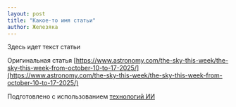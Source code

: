 ```yaml
---
layout: post
title: "Какое-то имя статьи"
author: Железяка
---
```


Здесь идет текст статьи

Оригинальная статья
[https://www.astronomy.com/the-sky-this-week/the-sky-this-week-from-october-10-to-17-2025/](https://www.astronomy.com/the-sky-this-week/the-sky-this-week-from-october-10-to-17-2025/)

Подготовлено с использованием
[технологий ИИ](https://giga.chat/)
